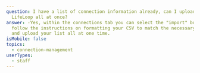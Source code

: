 ```yaml
---
question: I have a list of connection information already, can I upload into
  LifeLoop all at once?
answer: -Yes, within the connections tab you can select the "import" button and
  follow the instructions on formatting your CSV to match the necessary fields
  and upload your list all at one time.
isMobile: false
topics:
  - connection-management
userTypes:
  - staff
---
```

